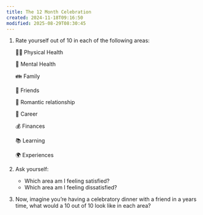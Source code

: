 ```yaml
---
title: The 12 Month Celebration
created: 2024-11-18T09:16:50
modified: 2025-08-29T08:30:45
---
```


1. Rate yourself out of 10 in each of the following areas:

	🏋️‍♂️ Physical Health

	🧠 Mental Health

	👪 Family

	👯 Friends

	💑 Romantic relationship

	💼 Career

	💰 Finances

	📚 Learning

	🌍 Experiences

2. Ask yourself:
	* Which area am I feeling satisfied?
	* Which area am I feeling dissatisfied?
3. Now, imagine you’re having a celebratory dinner with a friend in a years time, what would a 10 out of 10 look like in each area?
